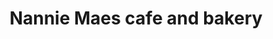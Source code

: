 ---
title: "Nannie Maes cafe and bakery"
url: /asheboro/nannie-maes-cafe-and-bakery/
shop: bakery
---